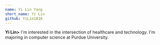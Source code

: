 ```yaml
---
name: Yi Lin Yang
short_name: Yi Lin 
github: YiLin1818
---
```


**Yi Lin>** I'm interested in the intersection of healthcare and technology. I'm majoring in computer science at Purdue University.

